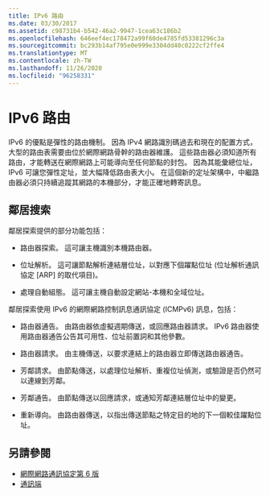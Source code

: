 ```yaml
---
title: IPv6 路由
ms.date: 03/30/2017
ms.assetid: c98731b4-b542-46a2-9947-1cea63c186b2
ms.openlocfilehash: 646eef4ec178472a99f60de4785fd53381296c3a
ms.sourcegitcommit: bc293b14af795e0e999e3304dd40c0222cf2ffe4
ms.translationtype: MT
ms.contentlocale: zh-TW
ms.lasthandoff: 11/26/2020
ms.locfileid: "96258331"
---
```

# <a name="ipv6-routing"></a>IPv6 路由

IPv6 的優點是彈性的路由機制。 因為 IPv4 網路識別碼過去和現在的配置方式，大型的路由表需要由位於網際網路骨幹的路由器維護。 這些路由器必須知道所有路由，才能轉送在網際網路上可能導向至任何節點的封包。 因為其能彙總位址，IPv6 可讓您彈性定址，並大幅降低路由表大小。 在這個新的定址架構中，中繼路由器必須只持續追蹤其網路的本機部分，才能正確地轉寄訊息。  
  
## <a name="neighbor-discovery"></a>鄰居搜索  

 鄰居探索提供的部分功能包括：  
  
- 路由器探索。 這可讓主機識別本機路由器。  
  
- 位址解析。 這可讓節點解析連結層位址，以對應下個躍點位址 (位址解析通訊協定 [ARP] 的取代項目)。  
  
- 處理自動組態。 這可讓主機自動設定網站-本機和全域位址。  
  
 鄰居探索使用 IPv6 的網際網路控制訊息通訊協定 (ICMPv6) 訊息，包括：  
  
- 路由器通告。 由路由器依虛擬週期傳送，或回應路由器請求。 IPv6 路由器使用路由器通告公告其可用性、位址前置詞和其他參數。  
  
- 路由器請求。 由主機傳送，以要求連結上的路由器立即傳送路由器通告。  
  
- 芳鄰請求。 由節點傳送，以處理位址解析、重複位址偵測，或驗證是否仍然可以連線到芳鄰。  
  
- 芳鄰通告。 由節點傳送以回應請求，或通知芳鄰連結層位址中的變更。  
  
- 重新導向。 由路由器傳送，以指出傳送節點之特定目的地的下一個較佳躍點位址。  
  
## <a name="see-also"></a>另請參閱

- [網際網路通訊協定第 6 版](internet-protocol-version-6.md)
- [通訊端](sockets.md)
